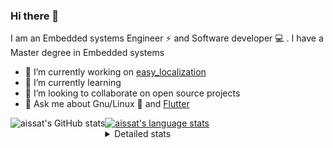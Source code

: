 ### Hi there 👋

I am an Embedded systems Engineer ⚡️ and Software developer 💻 . I have a Master degree in Embedded systems
- 🔭 I’m currently working on [easy_localization](https://pub.dev/packages/easy_localization)
- 🌱 I’m currently learning 
- 👯 I’m looking to collaborate on open source projects
- 💬 Ask me about  Gnu/Linux 🐧 and [Flutter](https://flutter.dev) 

<a href="https://profile-summary-for-github.com/user/aissat">
  <img align="left" height="170px" src="https://github-readme-stats.vercel.app/api?username=aissat&show_icons=true&line_height=27&count_private=true&include_all_commits=true" alt="aissat's GitHub stats"/>
  <img src="https://github-readme-stats.vercel.app/api/top-langs/?username=aissat&hide_langs_below=5&layout=compact" alt="aissat's language stats"/>
</a>

<details>
<summary>Detailed stats</summary>
 

### 🧐 Waka Stats

<!--START_SECTION:waka-->
![Code Time](http://img.shields.io/badge/Code%20Time-5%2C203%20hrs%2058%20mins-blue)

![Profile Views](http://img.shields.io/badge/Profile%20Views-0-blue)

![Lines of code](https://img.shields.io/badge/From%20Hello%20World%20I%27ve%20Written-2.0%20million%20lines%20of%20code-blue)

**🐱 My GitHub Data** 

> 📦 120.3 kB Used in GitHub's Storage 
 > 
> 🏆 39 Contributions in the Year 2023
 > 
> 💼 Opted to Hire
 > 
> 📜 164 Public Repositories 
 > 
> 🔑 25 Private Repositories 
 > 
**I'm a Night 🦉** 

```text
🌞 Morning                394 commits         ██░░░░░░░░░░░░░░░░░░░░░░░   07.64 % 
🌆 Daytime                780 commits         ████░░░░░░░░░░░░░░░░░░░░░   15.12 % 
🌃 Evening                2227 commits        ███████████░░░░░░░░░░░░░░   43.18 % 
🌙 Night                  1757 commits        █████████░░░░░░░░░░░░░░░░   34.06 % 
```
📅 **I'm Most Productive on Thursday** 

```text
Monday                   473 commits         ██░░░░░░░░░░░░░░░░░░░░░░░   09.17 % 
Tuesday                  848 commits         ████░░░░░░░░░░░░░░░░░░░░░   16.44 % 
Wednesday                619 commits         ███░░░░░░░░░░░░░░░░░░░░░░   12.00 % 
Thursday                 946 commits         █████░░░░░░░░░░░░░░░░░░░░   18.34 % 
Friday                   895 commits         ████░░░░░░░░░░░░░░░░░░░░░   17.35 % 
Saturday                 820 commits         ████░░░░░░░░░░░░░░░░░░░░░   15.90 % 
Sunday                   557 commits         ███░░░░░░░░░░░░░░░░░░░░░░   10.80 % 
```


📊 **This Week I Spent My Time On** 

```text
🕑︎ Time Zone: Africa/Algiers

💬 Programming Languages: 
Dart                     36 hrs 53 mins      █████████████████████████   98.06 % 
YAML                     24 mins             ░░░░░░░░░░░░░░░░░░░░░░░░░   01.09 % 
JSON                     14 mins             ░░░░░░░░░░░░░░░░░░░░░░░░░   00.66 % 
C++                      3 mins              ░░░░░░░░░░░░░░░░░░░░░░░░░   00.14 % 
Other                    0 secs              ░░░░░░░░░░░░░░░░░░░░░░░░░   00.04 % 

🔥 Editors: 
VS Code                  37 hrs 36 mins      █████████████████████████   100.00 % 

💻 Operating System: 
Linux                    37 hrs 36 mins      █████████████████████████   100.00 % 
```

**I Mostly Code in Dart** 

```text
TypeScript               10 repos            ███░░░░░░░░░░░░░░░░░░░░░░   11.24 % 
PHP                      7 repos             ██░░░░░░░░░░░░░░░░░░░░░░░   07.87 % 
C++                      7 repos             ██░░░░░░░░░░░░░░░░░░░░░░░   07.87 % 
CSS                      3 repos             █░░░░░░░░░░░░░░░░░░░░░░░░   03.37 % 
Dockerfile               3 repos             █░░░░░░░░░░░░░░░░░░░░░░░░   03.37 % 
```



**Timeline**

![Lines of Code chart](https://raw.githubusercontent.com/aissat/aissat/master/assets/bar_graph.png)


 Last Updated on 16/07/2023 01:27:57 UTC
<!--END_SECTION:waka-->

</details>
